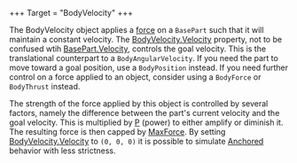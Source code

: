 +++
Target = "BodyVelocity"
+++

The BodyVelocity object applies a [force][1] on a `BasePart` such that it will maintain a constant velocity. The [BodyVelocity.Velocity](https://developer.roblox.com/api-reference/property/BodyVelocity/Velocity) property, not to be confused wtih [BasePart.Velocity](https://developer.roblox.com/api-reference/property/BasePart/Velocity), controls the goal velocity. This is the translational counterpart to a `BodyAngularVelocity`. If you need the part to move toward a goal position, use a `BodyPosition` instead. If you need further control on a force applied to an object, consider using a `BodyForce` or `BodyThrust` instead.The strength of the force applied by this object is controlled by several factors, namely the difference between the part's current velocity and the goal velocity. This is multiplied by [P](https://developer.roblox.com/api-reference/property/BodyVelocity/P) (power) to either amplify or diminish it. The resulting force is then capped by [MaxForce](https://developer.roblox.com/api-reference/property/BodyVelocity/MaxForce). By setting [BodyVelocity.Velocity](https://developer.roblox.com/api-reference/property/BodyVelocity/Velocity) to `(0, 0, 0)` it is possible to simulate [Anchored](https://developer.roblox.com/api-reference/property/BasePart/Anchored) behavior with less strictness.[1]: https://en.wikipedia.org/wiki/Force